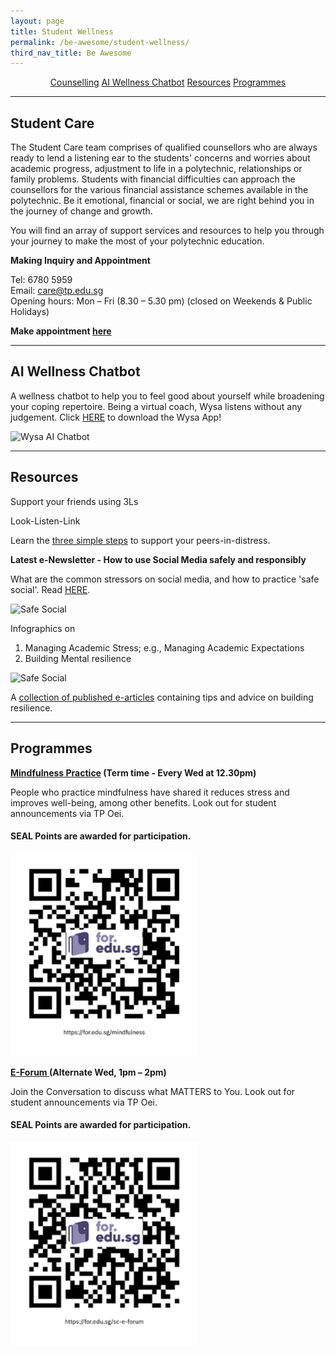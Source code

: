 ```yaml
---
layout: page
title: Student Wellness
permalink: /be-awesome/student-wellness/
third_nav_title: Be Awesome
---
```

<div style="margin:2%; text-align:center">
    <a href="{{site.baseurl}}/be-awesome/student-wellness#counselling" class="bp-button">Counselling</a>
    <a href="{{site.baseurl}}/be-awesome/student-wellness#AIchatbot" class="bp-button">AI Wellness Chatbot</a>
    <a href="{{site.baseurl}}/be-awesome/student-wellness#resources" class="bp-button">Resources</a>
    <a href="{{site.baseurl}}/be-awesome/student-wellness#programmes" class="bp-button">Programmes</a>
</div>

---
## <a id="counselling"></a>Student Care

The Student Care team comprises of qualified counsellors who are always ready to lend a listening ear to the students' concerns and worries about academic progress, adjustment to life in a polytechnic, relationships or family problems. Students with financial difficulties can approach the counsellors for the various financial assistance schemes available in the polytechnic. Be it emotional, financial or social, we are right behind you in the journey of change and growth.

You will find an array of support services and resources to help you through your journey to make the most of your polytechnic education.

**Making Inquiry and Appointment**

Tel:  6780 5959  
Email: care@tp.edu.sg  
Opening hours: Mon – Fri (8.30 – 5.30 pm) (closed on Weekends & Public Holidays)

**Make appointment [here](https://bit.ly/booktpcs)**

---
## <a id="AIchatbot"></a>AI Wellness Chatbot

A wellness chatbot to help you to feel good about yourself while broadening your coping repertoire. Being a virtual coach, Wysa listens without any judgement. Click <a href="https://forms.office.com/Pages/ResponsePage.aspx?id=8JupJXKOKkeuUK373w328SjRz33NBKRCtD9jL8F2z3hUM0JIVkxEWlE2WDlES0pMMExPU05ZM0NUSi4u" target="_blank">HERE</a> to download the Wysa App!

![Wysa AI Chatbot]({{site.baseurl}}/images/BeAwesome-WYSA.JPG)

---
## <a id="resources"></a>Resources

Support your friends using 3Ls

Look-Listen-Link

Learn the <a href="https://studenttpedu.sharepoint.com/sites/SSCS/Home/Shared%20Documents/Forms/Thumbnail.aspx?id=/sites/SSCS/Home/Shared%20Documents/Student%20Care/Student%20Care%20Resources/LookListenLink.jpg&parent=/sites/SSCS/Home/Shared%20Documents/Student%20Care/Student%20Care%20Resources" target="_blank">three simple steps</a> to support your peers-in-distress.

<b>Latest e-Newsletter - How to use Social Media safely and responsibly</b>

What are the common stressors on social media, and how to practice 'safe social'. Read <a href="https://studenttpedu.sharepoint.com/sites/SSCS/Home/Shared%20Documents/Forms/Thumbnail.aspx?id=%2Fsites%2FSSCS%2FHome%2FShared%20Documents%2FStudent%20Care%2FStudent%20Care%20Resources%2FHow%20to%20use%20Social%20Media%20Safely%20and%20Responsibly%2Epdf&parent=%2Fsites%2FSSCS%2FHome%2FShared%20Documents%2FStudent%20Care%2FStudent%20Care%20Resources">HERE</a>.

![Safe Social]({{site.baseurl}}/images/BeAwesome-Socialmedia.JPG)

Infographics on    
1) Managing Academic Stress; e.g., Managing Academic Expectations   
2) Building Mental resilience

![Safe Social]({{site.baseurl}}/images/BeAwesome-Academic_Expectations.JPG)

A <a href="https://studenttpedu.sharepoint.com/sites/SSCS/Home/Shared%20Documents/Forms/Thumbnail.aspx?id=%2Fsites%2FSSCS%2FHome%2FShared%20Documents%2FStudent%20Care%2FStudent%20Care%20Resources%2Fpublished%20e%2Darticles%5Ftheme%20compilation%2Epdf&parent=%2Fsites%2FSSCS%2FHome%2FShared%20Documents%2FStudent%20Care%2FStudent%20Care%20Resources">collection of published e-articles</a> containing tips and advice on building resilience.

---
## <a id="programmes"></a>Programmes

<b>[Mindfulness Practice](https://teams.microsoft.com/l/team/19%3a7129bed9c2514403b61e391fa39b10e9%40thread.tacv2/conversations?groupId=74bc2baa-fe0b-4ccb-9f1d-f42b762de2cc&tenantId=25a99bf0-8e72-472a-ae50-adfbdf0df6f1) (Term time - Every Wed at 12.30pm)</b>

People who practice mindfulness have shared it reduces stress and improves well-being, among other benefits. Look out for student announcements via TP Oei.
<h4>SEAL Points are awarded for participation.</h4>
<img src="/images/Mindfulness_Practice.png" alt="Mindfulness Practice" width="300">

<b>[E-Forum ](https://forms.office.com/Pages/ResponsePage.aspx?id=8JupJXKOKkeuUK373w328SjRz33NBKRCtD9jL8F2z3hUMlhPNFhFR1o5UkdOSk1ITkxXUVcxVEZSTC4u)(Alternate Wed, 1pm – 2pm)</b>

Join the Conversation to discuss what MATTERS to You. Look out for student announcements via TP Oei.
<h4>SEAL Points are awarded for participation.</h4>
<img src="/images/E-Forum.png" alt="E-Forum" width="300">